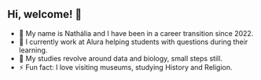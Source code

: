 ## Hi, welcome! 👋

- 💬 My name is Nathália and I have been in a career transition since 2022.
- 🔭 I currently work at Alura helping students with questions during their learning.
- 🌱 My studies revolve around data and biology, small steps still.
- ⚡ Fun fact: I love visiting museums, studying History and Religion.

